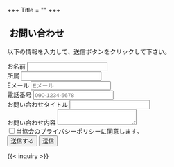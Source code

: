 +++
Title = ""
+++


<div class="bs-docs-section stta">
<h2 id="inquiry" class="bg-primary"><span class="glyphicon glyphicon-question-sign"></span>&nbsp;お問い合わせ</h2>
<form id="form1" name="form1" method="post" action="lib/inquiry.php" >
    <p>以下の情報を入力して、送信ボタンをクリックして下さい。</p>
    <div class="form-group">
      <label for="name">お名前</label>
      <input type="text" class="form-control" id="name" required>
    </div>
    <div class="form-group">
      <label for="team">所属</label>
      <input type="text" class="form-control" id="team" required>
    </div>
    <div class="form-group">
      <label for="email">Eメール</label>
      <input type="email" class="form-control" id="email" placeholder="Eメール" required>
    </div>
    <div class="form-group">
      <label for="tel">電話番号</label>
      <input type="tel" class="form-control" id="tel" placeholder="090-1234-5678" required>
    </div>
    <div class="form-group">
      <label for="title">お問い合わせタイトル</label>
      <input type="text" class="form-control" id="title" required>
    </div>
    <div class="form-group">
      <label for="content">お問い合わせ内容</label>
      <textarea class="form-control" id="content" required></textarea>
    </div>
    <div class="checkbox">
      <label>
        <input type="checkbox">当協会のプライバシーポリシーに同意します。
      </label>
    </div>
    <!-- 登録ボタンの表示 -->
    <input type="submit" value="送信する">
    <button type="submit" class="btn btn-default">送信</button>
</form>
</div>


{{< inquiry >}}
